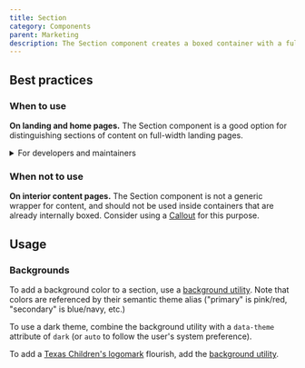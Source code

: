 ```yaml
---
title: Section
category: Components
parent: Marketing
description: The Section component creates a boxed container with a full-bleed background and vertical padding, useful for creating distinct sections on landing pages, as well as large introductory sections such as heroes and profile mastheads. Accordingly, it also increases the font size of paragraphs and list items.
---
```


<!--twig
{% embed "@tc/includes/example.twig" with {full_screen: true} %}
{% block content %}
<section class="tcds-section">
  <h2>This is a section</h2>
  <p>
    Lorem ipsum dolor sit amet, consectetur adipiscing elit, sed do
    eiusmod tempor incididunt ut labore et dolore magna aliqua.
  </p>
</section>
{% endblock %}
{% endembed %}
twig-->

## Best practices
### When to use
**On landing and home pages.** The Section component is a good option for distinguishing sections of content on full-width landing pages.

<details>
  <summary>For developers and maintainers</summary>

**To build other components and page templates.** Sections are highly versatile and extensible, allowing you to use them as a base for things like profile mastheads, article ledes, footers, etc.
</details>

### When not to use
**On interior content pages.** The Section component is not a generic wrapper for content, and should not be used inside containers that are already internally boxed. Consider using a [Callout](/components/callout) for this purpose.

## Usage
### Backgrounds
To add a background color to a section, use a [background utility](/brand/color#utilities). Note that colors are referenced by their semantic theme alias ("primary" is pink/red, "secondary" is blue/navy, etc.)

<!--twig
{% embed "@tc/includes/example.twig" with {
  full_screen: true,
  line_highlight: "1",
} %}
{% block content %}
<section class="tcds-section bg-secondary">
  <p>
    Lorem ipsum dolor sit amet, consectetur adipiscing elit, sed do
    eiusmod tempor incididunt ut labore et dolore magna aliqua.
  </p>
</section>
{% endblock %}
{% endembed %}
twig-->

To use a dark theme, combine the background utility with a `data-theme` attribute of `dark` (or `auto` to follow the user's system preference).

<!--twig
{% embed "@tc/includes/example.twig" with {
  full_screen: true,
  line_highlight: "1",
} %}
{% block content %}
<section class="tcds-section bg-secondary" data-theme="dark">
  <p>
    Lorem ipsum dolor sit amet, consectetur adipiscing elit, sed do
    eiusmod tempor incididunt ut labore et dolore magna aliqua.
  </p>
</section>
{% endblock %}
{% endembed %}
twig-->

To add a [Texas Children's logomark](/brand/logos) flourish, add the [background utility](/brand/logos).

<!--twig
{% embed "@tc/includes/example.twig" with {
  full_screen: true,
  line_highlight: "1",
} %}
{% block content %}
<section class="tcds-section bg-secondary bg-logo">
  <p>
    Lorem ipsum dolor sit amet, consectetur adipiscing elit, sed do
    eiusmod tempor incididunt ut labore et dolore magna aliqua.
  </p>
</section>
{% endblock %}
{% endembed %}
twig-->